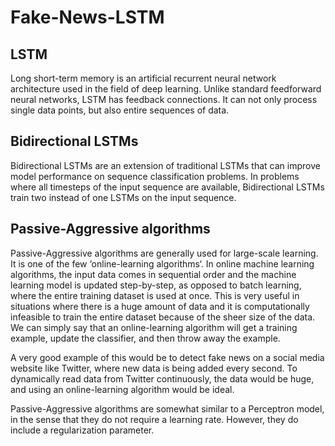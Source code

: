 # Fake-News-LSTM

## LSTM
Long short-term memory is an artificial recurrent neural network architecture used in the field of deep learning. Unlike standard feedforward neural networks, LSTM has feedback connections. It can not only process single data points, but also entire sequences of data.

## Bidirectional LSTMs
Bidirectional LSTMs are an extension of traditional LSTMs that can improve model performance on sequence classification problems. In problems where all timesteps of the input sequence are available, Bidirectional LSTMs train two instead of one LSTMs on the input sequence.

## Passive-Aggressive algorithms
Passive-Aggressive algorithms are generally used for large-scale learning. It is one of the few ‘online-learning algorithms‘. In online machine learning algorithms, the input data comes in sequential order and the machine learning model is updated step-by-step, as opposed to batch learning, where the entire training dataset is used at once. This is very useful in situations where there is a huge amount of data and it is computationally infeasible to train the entire dataset because of the sheer size of the data. We can simply say that an online-learning algorithm will get a training example, update the classifier, and then throw away the example.

A very good example of this would be to detect fake news on a social media website like Twitter, where new data is being added every second. To dynamically read data from Twitter continuously, the data would be huge, and using an online-learning algorithm would be ideal.

Passive-Aggressive algorithms are somewhat similar to a Perceptron model, in the sense that they do not require a learning rate. However, they do include a regularization parameter.




